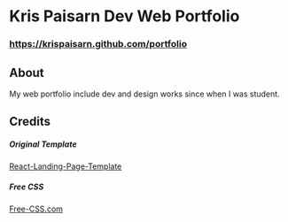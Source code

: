 # Kris Paisarn Dev Web Portfolio
### <a href="https://krispaisarn.github.com/portfolio">https://krispaisarn.github.com/portfolio</a> 
## About
My web portfolio include dev and design works since when I was student.
## Credits
##### Original Template 
<a href="https://github.com/issaafalkattan/React-Landing-Page-Template">React-Landing-Page-Template</a>
##### Free CSS 
<a href="https://www.free-css.com/assets/files/free-css-templates/preview/page234/interact/">Free-CSS.com </a>